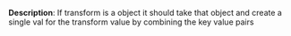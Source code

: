 __Description__: If transform is a object it should take that object and create a single val for the transform value by combining the key value pairs